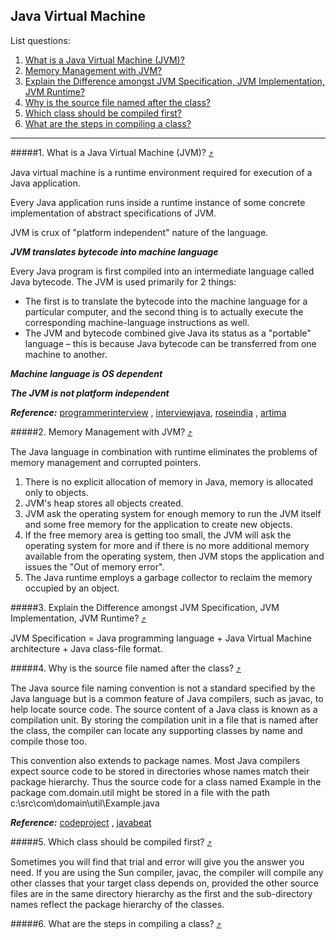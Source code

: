 Java Virtual Machine
---

List questions:

1. [What is a Java Virtual Machine (JVM)?](#1-what-is-a-java-virtual-machine-jvm-)
1. [Memory Management with JVM?](#2-memory-management-with-jvm-)
1. [Explain the Difference amongst JVM Specification, JVM Implementation, JVM Runtime?](#3-explain-the-difference-amongst-jvm-specification-jvm-implementation-jvm-runtime-)
1. [Why is the source file named after the class?](#4-why-is-the-source-file-named-after-the-class-)
1. [Which class should be compiled first?](#5-which-class-should-be-compiled-first-)
1. [What are the steps in compiling a class?](#6-what-are-the-steps-in-compiling-a-class-)

---

#####1. What is a Java Virtual Machine (JVM)? [&#10548;](#java-virtual-machine)

Java virtual machine is a runtime environment required for execution of a Java application.

Every Java application runs inside a runtime instance of some concrete implementation of abstract specifications of JVM.

JVM is crux of "platform independent" nature of the language.

***JVM translates bytecode into machine language***

Every Java program is first compiled into an intermediate language called Java bytecode. The JVM is used primarily for 2 things:

* The first is to translate the bytecode into the machine language for a particular computer, and the second thing is to actually execute the corresponding machine-language instructions as well.
* The JVM and bytecode combined give Java its status as a "portable" language – this is because Java bytecode can be transferred from one machine to another.

***Machine language is OS dependent***

***The JVM is not platform independent***

***Reference:*** [programmerinterview](http://www.programmerinterview.com/index.php/java-questions/jvm-platform-dependent/) , [interviewjava](http://www.interviewjava.com/2007/04/what-is-java-virtual-machine-jvm.html), [roseindia](http://www.roseindia.net/java/java-virtual-machine.shtml) , [artima](http://www.artima.com/insidejvm/ed2/jvm.html)

#####2. Memory Management with JVM? [&#10548;](#java-virtual-machine)

The Java language in combination with runtime eliminates the problems of memory management and corrupted pointers.

1. There is no explicit allocation of memory in Java, memory is allocated only to objects.
2. JVM's heap stores all objects created.
3. JVM ask the operating system for enough memory to run the JVM itself and some free memory for the  application to create new objects.
4. If the free memory area is getting too small, the JVM will ask the operating system for more and if there is no more additional memory available from the operating system, then JVM stops the application and issues the "Out of memory error".
5. The Java runtime employs a garbage collector to reclaim the memory occupied by an object.

#####3. Explain the Difference amongst JVM Specification, JVM Implementation, JVM Runtime? [&#10548;](#java-virtual-machine)

JVM Specification = Java programming language + Java Virtual Machine architecture +  Java class-file format.

#####4. Why is the source file named after the class? [&#10548;](#java-virtual-machine)

The Java source file naming convention is not a standard specified by the Java language but is a common feature of Java compilers, such as javac, to help locate source code. The source content of a Java class is known as a compilation unit. By storing the compilation unit in a file that is named after the class, the compiler can locate any supporting classes by name and compile those too.

This convention also extends to package names. Most Java compilers expect source code to be stored in directories whose names match their package hierarchy. Thus the source code for a class named Example in the package com.domain.util might be stored in a file with the path c:\src\com\domain\util\Example.java

***Reference:*** [codeproject](http://www.codeproject.com/Articles/708722/Myths-about-FileName-Should-be-Same-as-Class-Name) , [javabeat](http://javabeat.net/jvmjrejava-compiler-interview-questions/2/)

#####5. Which class should be compiled first? [&#10548;](#java-virtual-machine)

Sometimes you will find that trial and error will give you the answer you need. If you are using the Sun compiler, javac, the compiler will compile any other classes that your target class depends on, provided the other source files are in the same directory hierarchy as the first and the sub-directory names reflect the package hierarchy of the classes.

#####6. What are the steps in compiling a class? [&#10548;](#java-virtual-machine)
